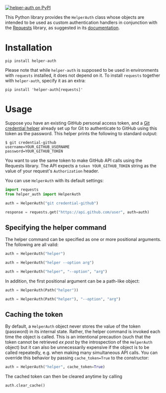 [![helper-auth on PyPI][PyPI badge]][PyPI page]

This Python library provides the `HelperAuth` class whose objects are intended
to be used as custom authentication handlers in conjunction with
the [Requests] library, as suggested in its [documentation].


# Installation

```
pip install helper-auth
```

Please note that while `helper-auth` is supposed to be used in
environments with `requests` installed, it does not depend on it.
To install `requests` together with `helper-auth`, specify it as an extra:

```
pip install 'helper-auth[requests]'
```


# Usage

Suppose you have an existing GitHub personal access token, and
a [Git credential helper] already set up for Git to authenticate to
GitHub using this token as the password. This helper prints the following
to standard output:

```
$ git credential-github
username=YOUR_GITHUB_USERNAME
password=YOUR_GITHUB_TOKEN
```

You want to use the same token to make GitHub API calls using the Requests
library. The API expects a `token YOUR_GITHUB_TOKEN` string as the value of
your request's `Authorization` header.

You can use `HelperAuth` with its default settings:

```python
import requests
from helper_auth import HelperAuth

auth = HelperAuth("git credential-github")

response = requests.get("https://api.github.com/user", auth=auth)
```


## Specifying the helper command

The helper command can be specified as one or more positional arguments.
The following are all valid:

```python
auth = HelperAuth("helper")
```

```python
auth = HelperAuth("helper --option arg")
```

```python
auth = HelperAuth("helper", "--option", "arg")
```

In addition, the first positional argument can be a path-like object:

```python
auth = HelperAuth(Path("helper"))
```

```python
auth = HelperAuth(Path("helper"), "--option", "arg")
```


## Caching the token

By default, a `HelperAuth` object never stores the value of the token
(password) in its internal state. Rather, the helper command is invoked
each time the object is called. This is an intentional precaution (such
that the token cannot be retrieved *ex post* by the introspection of the
`HelperAuth` object) but it can also be unnecessarily expensive if the object
is to be called repeatedly, e.g. when making many simultaneous API calls.
You can override this behavior by passing `cache_token=True` to the
constructor:

```python
auth = HelperAuth("helper", cache_token=True)
```

The cached token can then be cleared anytime by calling

```python
auth.clear_cache()
```

[PyPI badge]: https://img.shields.io/pypi/v/helper-auth
[PyPI page]: https://pypi.org/project/helper-auth
[Requests]: https://requests.readthedocs.io
[documentation]: https://requests.readthedocs.io/en/latest/user/authentication/#new-forms-of-authentication
[Git credential helper]: https://git-scm.com/docs/gitcredentials#_custom_helpers
